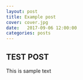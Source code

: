 ```yaml
---
layout: post
title: Example post
cover: cover.jpg
date:   2017-09-06 12:00:00
categories: posts
---
```


## TEST POST
This is sample text
